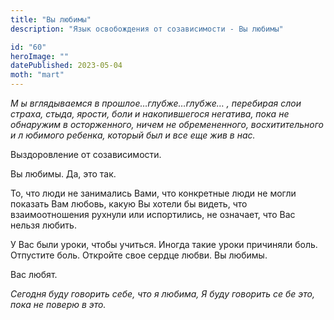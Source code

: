 ```yaml
---
title: "Вы любимы"
description: "Язык освобождения от созависимости - Вы любимы"

id: "60"
heroImage: ""
datePublished: 2023-05-04
moth: "mart"
---
```


_М_ _ы_ _вглядываемся_ _в_ _прошлое…глубже…глубже…_ _,_ _перебирая_ _слои_
_страха,_ _стыда,_ _ярости,_ _боли_ _и_ _накопившегося_ _негатива,_ _пока_
_не_ _обнаружим_ _в_ _осторженного,_ _ничем_ _не_ _обремененного,_
_восхитительного_ _и_ _л_ _юбимого_ _ребенка,_ _который_ _был_ _и_ _все_ _еще_
_жив_ _в_ _нас._

Выздоровление от созависимости.

Вы любимы. Да, это так.

То, что люди не занимались Вами, что конкретные люди не могли показать Вам
любовь, какую Вы хотели бы видеть, что взаимоотношения рухнули или
испортились, не означает, что Вас нельзя любить.

У Вас были уроки, чтобы учиться. Иногда такие уроки причиняли боль. Отпустите
боль. Откройте свое сердце любви. Вы любимы.

Вас любят.

_Сегодня_ _буду_ _говорить_ _себе,_ _что_ _я_ _любима,_ _Я_ _буду_ _говорить_
_се_ _бе_ _это,_ _пока_ _не_ _поверю_ _в_ _это._
